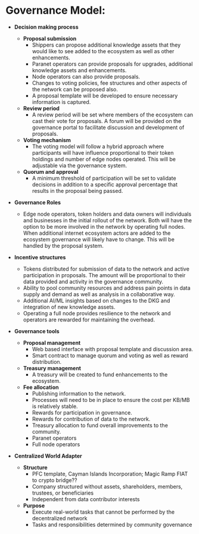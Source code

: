 # Governance Model:

- **Decision making process**
  - **Proposal submission**
    - Shippers can propose additional knowledge assets that they would like to see added to the ecosystem as well as other enhancements.
    - Paranet operators can provide proposals for upgrades, additional knowledge assets and enhancements.
    - Node operators can also provide proposals.
    - Changes to voting policies, fee structures and other aspects of the network can be proposed also.
    - A proposal template will be developed to ensure necessary information is captured.
  - **Review period**
    - A review period will be set where members of the ecosystem can cast their vote for proposals. A forum will be provided on the governance portal to facilitate discussion and development of proposals.
  - **Voting mechanism**
    - The voting model will follow a hybrid approach where participants will have influence proportional to their token holdings and number of edge nodes operated. This will be adjustable via the governance system.
  - **Quorum and approval**
    - A minimum threshold of participation will be set to validate decisions in addition to a specific approval percentage that results in the proposal being passed.

- **Governance Roles**
  - Edge node operators, token holders and data owners will individuals and businesses in the initial rollout of the network. Both will have the option to be more involved in the network by operating full nodes. When additional internet ecosystem actors are added to the ecosystem governance will likely have to change. This will be handled by the proposal system.

- **Incentive structures**
  - Tokens distributed for submission of data to the network and active participation in proposals. The amount will be proportional to their data provided and activity in the governance community.
  - Ability to pool community resources and address pain points in data supply and demand as well as analysis in a collaborative way.
  - Additional AI/ML insights based on changes to the DKG and integration of new knowledge assets.
  - Operating a full node provides resilience to the network and operators are rewarded for maintaining the overhead.

- **Governance tools**
  - **Proposal management**
    - Web based interface with proposal template and discussion area.
    - Smart contract to manage quorum and voting as well as reward distribution.
  - **Treasury management**
    - A treasury will be created to fund enhancements to the ecosystem.
  - **Fee allocation**
    - Publishing information to the network.
    - Processes will need to be in place to ensure the cost per KB/MB is relatively stable.
    - Rewards for participation in governance.
    - Rewards for contribution of data to the network.
    - Treasury allocation to fund overall improvements to the community.
    - Paranet operators
    - Full node operators

- **Centralized World Adapter**
  - **Structure**
    - PFC template, Cayman Islands Incorporation; Magic Ramp FIAT to crypto bridge??
    - Company structured without assets, shareholders, members, trustees, or beneficiaries
    - Independent from data contributor interests
  - **Purpose**
    - Execute real-world tasks that cannot be performed by the decentralized network
    - Tasks and responsibilities determined by community governance

